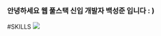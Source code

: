### 안녕하세요 웹 풀스택 신입 개발자 백성준 입니다 : )


#SKILLS 
<img src="https://img.shields.io/badge/Java-007396?style=for-the-badge&&logo=java&logoCoor=white"/>

